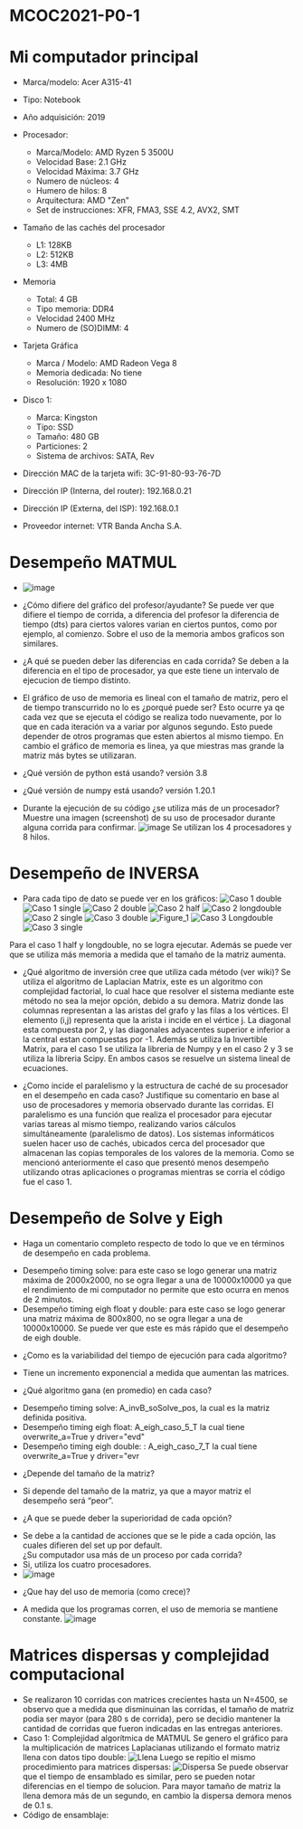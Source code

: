 # MCOC2021-P0-1

# Mi computador principal

* Marca/modelo: Acer A315-41
* Tipo: Notebook
* Año adquisición: 2019
* Procesador:
  * Marca/Modelo: AMD Ryzen 5 3500U
  * Velocidad Base: 2.1 GHz
  * Velocidad Máxima: 3.7 GHz
  * Numero de núcleos: 4 
  * Humero de hilos: 8
  * Arquitectura: AMD "Zen"
  * Set de instrucciones: XFR, FMA3, SSE 4.2, AVX2, SMT
* Tamaño de las cachés del procesador
  * L1: 128KB
  * L2: 512KB
  * L3: 4MB
* Memoria 
  * Total: 4 GB
  * Tipo memoria: DDR4
  * Velocidad 2400 MHz
  * Numero de (SO)DIMM: 4
* Tarjeta Gráfica
  * Marca / Modelo: AMD Radeon Vega 8
  * Memoria dedicada: No tiene
  * Resolución: 1920 x 1080
* Disco 1: 
  * Marca: Kingston
  * Tipo: SSD
  * Tamaño: 480 GB
  * Particiones: 2
  * Sistema de archivos: SATA, Rev

  
* Dirección MAC de la tarjeta wifi: 3C-91-80-93-76-7D
* Dirección IP (Interna, del router): 192.168.0.21
* Dirección IP (Externa, del ISP): 192.168.0.1
* Proveedor internet: VTR Banda Ancha S.A.

# Desempeño MATMUL
* ![image](https://user-images.githubusercontent.com/88336928/128522536-330b3860-e223-4055-9f2f-75fad39c89d4.png)

* ¿Cómo difiere del gráfico del profesor/ayudante?
Se puede ver que difiere el tiempo de corrida, a diferencia del profesor la diferencia de tiempo (dts) para ciertos valores varian en ciertos puntos, como por ejemplo, al comienzo. Sobre el uso de la memoria ambos graficos son similares.

* ¿A qué se pueden deber las diferencias en cada corrida?
Se deben a la diferencia en el tipo de procesador, ya que este tiene un intervalo de ejecucion de tiempo distinto.

* El gráfico de uso de memoria es lineal con el tamaño de matriz, pero el de tiempo transcurrido no lo es ¿porqué puede ser?
Esto ocurre ya qe cada vez que se ejecuta el código se realiza todo nuevamente, por lo que en cada iteración va a variar por algunos segundo. Esto puede depender de otros programas que esten abiertos al mismo tiempo. En cambio el gráfico de memoria es linea, ya que miestras mas grande la matriz más bytes se utilizaran.  

* ¿Qué versión de python está usando?
versión 3.8

* ¿Qué versión de numpy está usando?
versión 1.20.1

* Durante la ejecución de su código ¿se utiliza más de un procesador? Muestre una imagen (screenshot) de su uso de procesador durante alguna corrida para confirmar.
![image](https://user-images.githubusercontent.com/88336928/128525360-e352486f-f0e7-4fe7-abbf-c5ee546bd0b3.png)
Se utilizan los 4 procesadores y 8 hilos.

# Desempeño de INVERSA
* Para cada tipo de dato se puede ver en los gráficos:
![Caso 1 double](https://user-images.githubusercontent.com/88336928/129896762-00aa975c-b884-4b8d-8cef-407cf3af7801.png)
![Caso 1 single](https://user-images.githubusercontent.com/88336928/129896813-b6cbae76-187a-4b11-99d0-710676f398e1.png)
![Caso 2 double](https://user-images.githubusercontent.com/88336928/129896839-9dcdf194-5f48-4e94-9843-53ce633d7a29.png)
![Caso 2 half](https://user-images.githubusercontent.com/88336928/129896861-2ba295c5-889e-4604-8d5d-c7313f8b86a2.png)
![Caso 2 longdouble](https://user-images.githubusercontent.com/88336928/129896886-86e01d75-bc05-46b6-b010-38c40146fb4f.png)
![Caso 2 single](https://user-images.githubusercontent.com/88336928/129896906-8c5ea3d3-1eff-4cb4-b176-f5e70db521af.png)
![Caso 3 double](https://user-images.githubusercontent.com/88336928/129896934-c2c50294-7b5c-45d0-a3bc-ae5eabcc1fce.png)
![Figure_1](https://user-images.githubusercontent.com/88336928/129896957-26168bd6-b2e4-459b-ae71-dc24c89108f9.png)
![Caso 3 Longdouble](https://user-images.githubusercontent.com/88336928/129896977-421f9a1b-9b8b-4d0c-95b5-6b5292313bbc.png)
![Caso 3 single](https://user-images.githubusercontent.com/88336928/129896995-a42fdac8-f09a-4280-be6e-cdd2a509cdee.png)

Para el caso 1 half y longdouble, no se logra ejecutar.
Además se puede ver que se utiliza más memoria a medida que el tamaño de la matriz aumenta.

* ¿Qué algoritmo de inversión cree que utiliza cada método (ver wiki)?
Se utiliza el algoritmo de Laplacian Matrix, este es un algoritmo con complejidad factorial, lo cual hace que resolver el sistema mediante este método no sea la mejor opción, debido a su demora. Matriz donde las columnas representan a las aristas del grafo y las filas a los vértices. El elemento (i,j) representa que la arista i incide en el vértice j. La diagonal esta compuesta por 2, y las diagonales adyacentes superior e inferior a la central estan compuestas por -1. Además se utiliza la Invertible Matrix, para el caso 1 se utiliza la libreria de Numpy y en el caso 2 y 3 se utiliza la libreria Scipy. En ambos casos se resuelve un sistema lineal de ecuaciones.

* ¿Como incide el paralelismo y la estructura de caché de su procesador en el desempeño en cada caso? Justifique su comentario en base al uso de procesadores y memoria observado durante las corridas. 
El paralelismo es una función que realiza el procesador para ejecutar varias tareas al mismo tiempo, realizando varios cálculos simultáneamente (paralelismo de datos). Los sistemas informáticos suelen hacer uso de cachés, ubicados cerca del procesador que almacenan las copias temporales de los valores de la memoria. Como se mencionó anteriormente el caso que presentó menos desempeño utilizando otras aplicaciones o programas mientras se corria el código fue el caso 1.


# Desempeño de Solve y Eigh
* Haga un comentario completo respecto de todo lo que ve en términos de desempeño en cada problema. 
-	Desempeño timing solve: para este caso se logo generar una matriz máxima de 2000x2000, no se ogra llegar a una de 10000x10000 ya que el rendimiento de mi computador no permite que esto ocurra en menos de 2 minutos. 
-	Desempeño timing eigh float y double: para este caso se logo generar una matriz máxima de 800x800, no se ogra llegar a una de 10000x10000. Se puede ver que este es más rápido que el desempeño de eigh double.

* ¿Como es la variabilidad del tiempo de ejecución para cada algoritmo? 
-	Tiene un incremento exponencial a medida que aumentan las matrices. 
* ¿Qué algoritmo gana (en promedio) en cada caso? 
-	Desempeño timing solve: A_invB_soSolve_pos, la cual es la matriz definida positiva.
-	Desempeño timing eigh float: A_eigh_caso_5_T la cual tiene overwrite_a=True y driver="evd"
-	Desempeño timing eigh double: : A_eigh_caso_7_T la cual tiene overwrite_a=True y driver="evr

* ¿Depende del tamaño de la matriz? 
-	Si depende del tamaño de la matriz, ya que a mayor matriz el desempeño será “peor”.
* ¿A que se puede deber la superioridad de cada opción? 
-	Se debe a la cantidad de acciones que se le pide a cada opción, las cuales difieren del set up por default.  
¿Su computador usa más de un proceso por cada corrida? 
-	Si, utiliza los cuatro procesadores.
-	![image](https://user-images.githubusercontent.com/88336928/130275105-ead7e442-9320-4eda-9b71-bb3f1458d69a.png)
 
* ¿Que hay del uso de memoria (como crece)? 
- A medida que los programas corren, el uso de memoria se mantiene constante.
![image](https://user-images.githubusercontent.com/88336928/130275128-7e86d41a-9eeb-4f3a-b8ed-b91403b9c865.png)

# Matrices dispersas y complejidad computacional
* Se realizaron 10 corridas con matrices crecientes hasta un N=4500, se observo que a medida que disminuinan las corridas, el tamaño de matriz podia ser mayor (para 280 s de corrida), pero se decidio mantener la cantidad de corridas que fueron indicadas en las entregas anteriores.
* Caso 1: Complejidad algorítmica de MATMUL
Se genero el gráfico para la multiplicación de matrices Laplacianas utilizando el formato matriz llena con datos tipo double:
![Llena](https://user-images.githubusercontent.com/88336928/130873116-feed7b4a-5d6a-4569-9fc9-5bc1bab0dfd5.png)
Luego se repitio el mismo procedimiento para matrices dispersas:
![Dispersa](https://user-images.githubusercontent.com/88336928/130873857-14301980-19a1-4ec9-b3ec-750f3ebc48dd.png)
Se puede observar que el tiempo de ensamblado es similar, pero se pueden notar diferencias en el tiempo de solucion. Para mayor tamaño de matriz la llena demora más de un segundo, en cambio la dispersa demora menos de 0.1 s.
* Código de ensamblaje:





